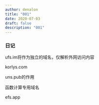 ```yaml
---
author: denalon
title: "001"
date: 2020-07-03
draft: false
description: "001"
---
```


### 日记

ufs.im将作为独立的域名，仅解析外网访问内容

korlys.com

uns.pub的作用


函数计算专用域名

efs.app
